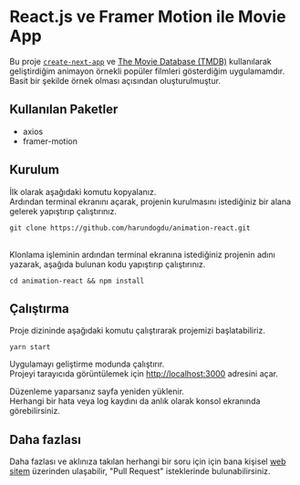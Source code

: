 # React.js ve Framer Motion ile Movie App

Bu proje [`create-next-app`](https://github.com/vercel/next.js/tree/canary/packages/create-next-app) ve [The Movie Database (TMDB)](https://www.themoviedb.org/) kullanılarak geliştirdiğim animayon örnekli popüler filmleri gösterdiğim uygulamamdır. Basit bir şekilde örnek olması açısından oluşturulmuştur.

## Kullanılan Paketler

<ul>
  <li>axios</li> 
  <li>framer-motion</li> 
</ul>

## Kurulum

İlk olarak aşağıdaki komutu kopyalanız. 
<br />
Ardından terminal ekranını açarak, projenin kurulmasını istediğiniz bir alana gelerek yapıştırıp çalıştırınız.

```
git clone https://github.com/harundogdu/animation-react.git
```
<br />
Klonlama işleminin ardından terminal ekranına istediğiniz projenin adını yazarak, aşağıda bulunan kodu yapıştırıp çalıştırınız.

```
cd animation-react && npm install 
```

## Çalıştırma

Proje dizininde aşağıdaki komutu çalıştırarak projemizi başlatabiliriz.


```
yarn start
```

Uygulamayı geliştirme modunda çalıştırır.\
Projeyi tarayıcıda görüntülemek için [http://localhost:3000](http://localhost:3000) adresini açar.

Düzenleme yaparsanız sayfa yeniden yüklenir.\
Herhangi bir hata veya log kaydını da anlık olarak konsol ekranında görebilirsiniz.

## Daha fazlası

Daha fazlası ve aklınıza takılan herhangi bir soru için için bana kişisel [web sitem](https://harundogdu.com/) üzerinden ulaşabilir, "Pull Request" isteklerinde bulunabilirsiniz.
